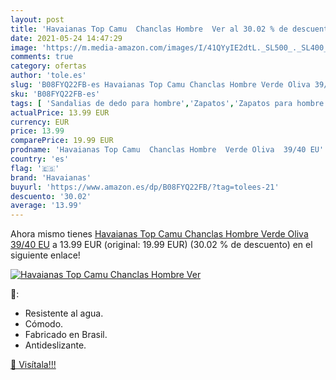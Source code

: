 ```yaml
---
layout: post
title: 'Havaianas Top Camu  Chanclas Hombre  Ver al 30.02 % de descuento'
date: 2021-05-24 14:47:29
image: 'https://m.media-amazon.com/images/I/41QYyIE2dtL._SL500_._SL400_.jpg'
comments: true
category: ofertas
author: 'tole.es'
slug: 'B08FYQ22FB-es Havaianas Top Camu Chanclas Hombre Verde Oliva 39/40 EU'
sku: 'B08FYQ22FB-es'
tags: [ 'Sandalias de dedo para hombre','Zapatos','Zapatos para hombre','Zapatos y complementos','chanclas','havaianas', ]
actualPrice: 13.99 EUR
currency: EUR
price: 13.99
comparePrice: 19.99 EUR
prodname: 'Havaianas Top Camu  Chanclas Hombre  Verde Oliva  39/40 EU'
country: 'es'
flag: '🇪🇸'
brand: 'Havaianas'
buyurl: 'https://www.amazon.es/dp/B08FYQ22FB/?tag=tolees-21'
descuento: '30.02'
average: '13.99'
---
```


Ahora mismo tienes [Havaianas Top Camu  Chanclas Hombre  Verde Oliva  39/40 EU](https://www.amazon.es/dp/B08FYQ22FB/?tag=tolees-21) a 13.99 EUR (original: 19.99 EUR) (30.02 %  de descuento) en el siguiente enlace!

[![Havaianas Top Camu  Chanclas Hombre  Ver](https://m.media-amazon.com/images/I/41QYyIE2dtL._SL500_._SL400_.jpg)](https://www.amazon.es/dp/B08FYQ22FB/?tag=tolees-21)

🔎:

- Resistente al agua.
- Cómodo.
- Fabricado en Brasil.
- Antideslizante.

[🛒 Visítala!!!](https://www.amazon.es/dp/B08FYQ22FB/?tag=tolees-21)
